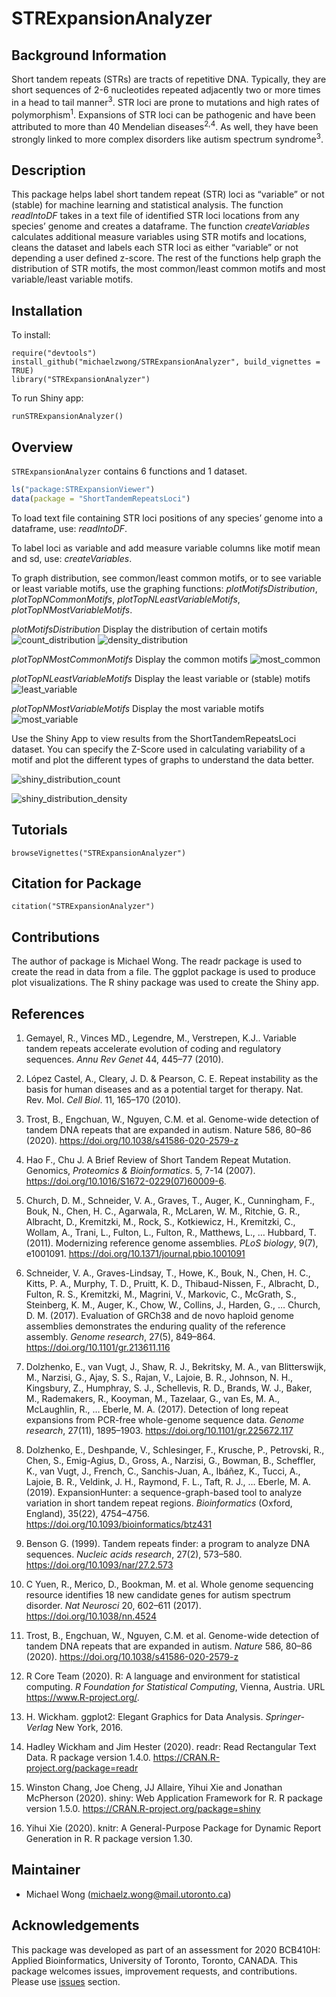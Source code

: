 
<!-- README.md is generated from README.Rmd. Please edit that file -->

# STRExpansionAnalyzer

## Background Information

Short tandem repeats (STRs) are tracts of repetitive DNA. Typically,
they are short sequences of 2-6 nucleotides repeated adjacently two or
more times in a head to tail manner<sup>3</sup>. STR loci are prone to
mutations and high rates of polymorphism<sup>1</sup>. Expansions of STR
loci can be pathogenic and have been attributed to more than 40
Mendelian diseases<sup>2,4</sup>. As well, they have been strongly
linked to more complex disorders like autism spectrum
syndrome<sup>3</sup>.

## Description

This package helps label short tandem repeat (STR) loci as “variable” or
not (stable) for machine learning and statistical analysis. The function
*readIntoDF* takes in a text file of identified STR loci locations from
any species’ genome and creates a dataframe. The function
*createVariables* calculates additional measure variables using STR
motifs and locations, cleans the dataset and labels each STR loci as
either “variable” or not depending a user defined z-score. The rest of
the functions help graph the distribution of STR motifs, the most
common/least common motifs and most variable/least variable motifs.

## Installation

To install:

    require("devtools")
    install_github("michaelzwong/STRExpansionAnalyzer", build_vignettes = TRUE)
    library("STRExpansionAnalyzer")

To run Shiny app:

    runSTRExpansionAnalyzer()

## Overview

`STRExpansionAnalyzer` contains 6 functions and 1 dataset.

``` r
ls("package:STRExpansionViewer")
data(package = "ShortTandemRepeatsLoci")
```

To load text file containing STR loci positions of any species’ genome
into a dataframe, use: *readIntoDF*.

To label loci as variable and add measure variable columns like motif
mean and sd, use: *createVariables*.

To graph distribution, see common/least common motifs, or to see
variable or least variable motifs, use the graphing functions:
*plotMotifsDistribution*, *plotTopNCommonMotifs*,
*plotTopNLeastVariableMotifs*, *plotTopNMostVariableMotifs*.

*plotMotifsDistribution* Display the distribution of certain motifs
![count\_distribution](./inst/extdata/motif_count_distribution.png)
![density\_distribution](./inst/extdata/motif_density_distribution.png)

*plotTopNMostCommonMotifs* Display the common motifs
![most\_common](./inst/extdata/most_common_mofits.png)

*plotTopNLeastVariableMotifs* Display the least variable or (stable)
motifs ![least\_variable](./inst/extdata/least_variable_motifs.png)

*plotTopNMostVariableMotifs* Display the most variable motifs
![most\_variable](./inst/extdata/most_variable_motifs.png)

Use the Shiny App to view results from the ShortTandemRepeatsLoci
dataset. You can specify the Z-Score used in calculating variability of
a motif and plot the different types of graphs to understand the data
better.

![shiny\_distribution\_count](./inst/extdata/shiny_distribution_count.png)

![shiny\_distribution\_density](./inst/extdata/shiny_distribution_density.png)

## Tutorials

    browseVignettes("STRExpansionAnalyzer")

## Citation for Package

    citation("STRExpansionAnalyzer")

## Contributions

The author of package is Michael Wong. The readr package is used to
create the read in data from a file. The ggplot package is used to
produce plot visualizations. The R shiny package was used to create the
Shiny app.

## References

1.  Gemayel, R., Vinces MD., Legendre, M., Verstrepen, K.J.. Variable
    tandem repeats accelerate evolution of coding and regulatory
    sequences. *Annu Rev Genet* 44, 445–77 (2010).

2.  López Castel, A., Cleary, J. D. & Pearson, C. E. Repeat instability
    as the basis for human diseases and as a potential target for
    therapy. Nat. Rev. Mol. *Cell Biol*. 11, 165–170 (2010).

3.  Trost, B., Engchuan, W., Nguyen, C.M. et al. Genome-wide detection
    of tandem DNA repeats that are expanded in autism. Nature 586, 80–86
    (2020). <https://doi.org/10.1038/s41586-020-2579-z>

4.  Hao F., Chu J. A Brief Review of Short Tandem Repeat Mutation.
    Genomics, *Proteomics & Bioinformatics*. 5, 7-14 (2007).
    <https://doi.org/10.1016/S1672-0229(07)60009-6>.

5.  Church, D. M., Schneider, V. A., Graves, T., Auger, K., Cunningham,
    F., Bouk, N., Chen, H. C., Agarwala, R., McLaren, W. M., Ritchie, G.
    R., Albracht, D., Kremitzki, M., Rock, S., Kotkiewicz, H.,
    Kremitzki, C., Wollam, A., Trani, L., Fulton, L., Fulton, R.,
    Matthews, L., … Hubbard, T. (2011). Modernizing reference genome
    assemblies. *PLoS biology*, 9(7), e1001091.
    <https://doi.org/10.1371/journal.pbio.1001091>

6.  Schneider, V. A., Graves-Lindsay, T., Howe, K., Bouk, N., Chen, H.
    C., Kitts, P. A., Murphy, T. D., Pruitt, K. D., Thibaud-Nissen, F.,
    Albracht, D., Fulton, R. S., Kremitzki, M., Magrini, V., Markovic,
    C., McGrath, S., Steinberg, K. M., Auger, K., Chow, W., Collins, J.,
    Harden, G., … Church, D. M. (2017). Evaluation of GRCh38 and de novo
    haploid genome assemblies demonstrates the enduring quality of the
    reference assembly. *Genome research*, 27(5), 849–864.
    <https://doi.org/10.1101/gr.213611.116>

7.  Dolzhenko, E., van Vugt, J., Shaw, R. J., Bekritsky, M. A., van
    Blitterswijk, M., Narzisi, G., Ajay, S. S., Rajan, V., Lajoie, B.
    R., Johnson, N. H., Kingsbury, Z., Humphray, S. J., Schellevis, R.
    D., Brands, W. J., Baker, M., Rademakers, R., Kooyman, M., Tazelaar,
    G., van Es, M. A., McLaughlin, R., … Eberle, M. A. (2017). Detection
    of long repeat expansions from PCR-free whole-genome sequence data.
    *Genome research*, 27(11), 1895–1903.
    <https://doi.org/10.1101/gr.225672.117>

8.  Dolzhenko, E., Deshpande, V., Schlesinger, F., Krusche, P.,
    Petrovski, R., Chen, S., Emig-Agius, D., Gross, A., Narzisi, G.,
    Bowman, B., Scheffler, K., van Vugt, J., French, C., Sanchis-Juan,
    A., Ibáñez, K., Tucci, A., Lajoie, B. R., Veldink, J. H., Raymond,
    F. L., Taft, R. J., … Eberle, M. A. (2019). ExpansionHunter: a
    sequence-graph-based tool to analyze variation in short tandem
    repeat regions. *Bioinformatics* (Oxford, England), 35(22),
    4754–4756. <https://doi.org/10.1093/bioinformatics/btz431>

9.  Benson G. (1999). Tandem repeats finder: a program to analyze DNA
    sequences. *Nucleic acids research*, 27(2), 573–580.
    <https://doi.org/10.1093/nar/27.2.573>

10. C Yuen, R., Merico, D., Bookman, M. et al. Whole genome sequencing
    resource identifies 18 new candidate genes for autism spectrum
    disorder. *Nat Neurosci* 20, 602–611 (2017).
    <https://doi.org/10.1038/nn.4524>

11. Trost, B., Engchuan, W., Nguyen, C.M. et al. Genome-wide detection
    of tandem DNA repeats that are expanded in autism. *Nature* 586,
    80–86 (2020). <https://doi.org/10.1038/s41586-020-2579-z>

12. R Core Team (2020). R: A language and environment for statistical
    computing. *R Foundation for Statistical Computing*, Vienna,
    Austria. URL <https://www.R-project.org/>.

13. H. Wickham. ggplot2: Elegant Graphics for Data Analysis.
    *Springer-Verlag* New York, 2016.

14. Hadley Wickham and Jim Hester (2020). readr: Read Rectangular Text
    Data. R package version 1.4.0.
    <https://CRAN.R-project.org/package=readr>

15. Winston Chang, Joe Cheng, JJ Allaire, Yihui Xie and Jonathan
    McPherson (2020). shiny: Web Application Framework for R. R package
    version 1.5.0. <https://CRAN.R-project.org/package=shiny>

16. Yihui Xie (2020). knitr: A General-Purpose Package for Dynamic
    Report Generation in R. R package version 1.30.

## Maintainer

  - Michael Wong (<michaelz.wong@mail.utoronto.ca>)

## Acknowledgements

This package was developed as part of an assessment for 2020 BCB410H:
Applied Bioinformatics, University of Toronto, Toronto, CANADA. This
package welcomes issues, improvement requests, and contributions. Please
use
[issues](https://github.com/michaelzwong/STRExpansionAnalyzer/issues)
section.
